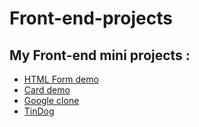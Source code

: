 # Front-end-projects
## My Front-end mini projects :
* [HTML Form demo](https://warisalam.github.io/Front-end-projects/HTML-Form/)
* [Card demo](https://warisalam.github.io/Front-end-projects/card/)
* [Google clone](https://warisalam.github.io/Front-end-projects/google-clone/)
* [TinDog](https://warisalam.github.io/Front-end-projects/TinDog/)
